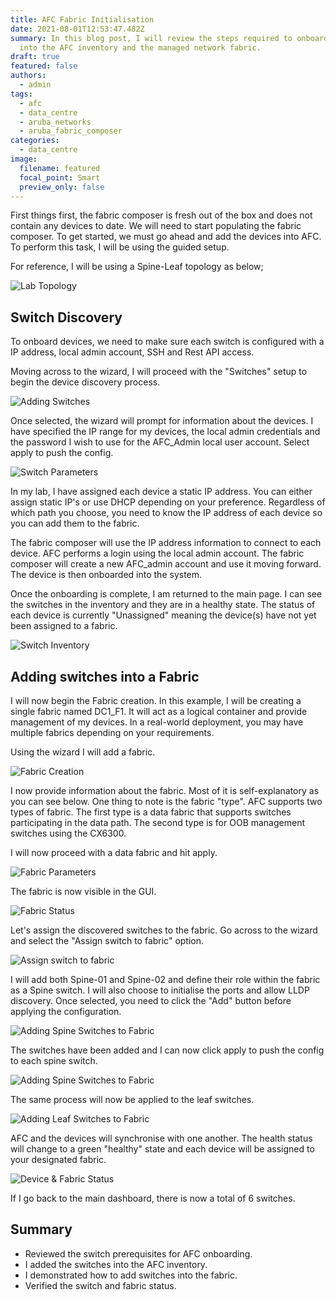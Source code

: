 ```yaml
---
title: AFC Fabric Initialisation
date: 2021-08-01T12:53:47.482Z
summary: In this blog post, I will review the steps required to onboard devices
  into the AFC inventory and the managed network fabric.
draft: true
featured: false
authors:
  - admin
tags:
  - afc
  - data_centre
  - aruba_networks
  - aruba_fabric_composer
categories:
  - data_centre
image:
  filename: featured
  focal_point: Smart
  preview_only: false
---
```

<!-- Google Tag Manager -->
<script>(function(w,d,s,l,i){w[l]=w[l]||[];w[l].push({'gtm.start':
new Date().getTime(),event:'gtm.js'});var f=d.getElementsByTagName(s)[0],
j=d.createElement(s),dl=l!='dataLayer'?'&l='+l:'';j.async=true;j.src=
'https://www.googletagmanager.com/gtm.js?id='+i+dl;f.parentNode.insertBefore(j,f);
})(window,document,'script','dataLayer','GTM-NWHJDNP');</script>
<!-- End Google Tag Manager -->

First things first, the fabric composer is fresh out of the box and does not contain any devices to date. We will need to start populating the fabric composer. To get started, we must go ahead and add the devices into AFC. To perform this task, I will be using the guided setup.

For reference, I will be using a Spine-Leaf topology as below;

![](spine-leaf-base-diagram.jpg "Lab Topology")

## Switch Discovery

To onboard devices, we need to make sure each switch is configured with a IP address, local admin account, SSH and Rest API access.

Moving across to the wizard, I will proceed with the "Switches" setup to begin the device discovery process.

![](screenshot-2021-07-08-at-11.22.16.png "Adding Switches")

Once selected, the wizard will prompt for information about the devices. I have specified the IP range for my devices, the local admin credentials and the password I wish to use for the AFC_Admin local user account. Select apply to push the config.

![](screenshot-2021-07-08-at-11.23.26.png "Switch Parameters")

In my lab, I have assigned each device a static IP address. You can either assign static IP's or use DHCP depending on your preference. Regardless of which path you choose, you need to know the IP address of each device so you can add them to the fabric.

The fabric composer will use the IP address information to connect to each device. AFC performs a login using the local admin account. The fabric composer will create a new AFC_admin account and use it moving forward. The device is then onboarded into the system.

Once the onboarding is complete, I am returned to the main page. I can see the switches in the inventory and they are in a healthy state. The status of each device is currently "Unassigned" meaning the device(s) have not yet been assigned to a fabric.

![](screenshot-2021-07-08-at-11.30.01.png "Switch Inventory")

## Adding switches into a Fabric

I will now begin the Fabric creation. In this example, I will be creating a single fabric named DC1_F1. It will act as a logical container and provide management of my devices. In a real-world deployment, you may have multiple fabrics depending on your requirements.

Using the wizard I will add a fabric.

![](screenshot-2021-07-08-at-11.30.29.png "Fabric Creation")

I now provide information about the fabric. Most of it is self-explanatory as you can see below. One thing to note is the fabric "type". AFC supports two types of fabric. The first type is a data fabric that supports switches participating in the data path. The second type is for OOB management switches using the CX6300.

I will now proceed with a data fabric and hit apply.

![](screenshot-2021-07-08-at-11.31.02.png "Fabric Parameters")

The fabric is now visible in the GUI.

![](screenshot-2021-07-08-at-11.31.50.png "Fabric Status")

Let's assign the discovered switches to the fabric. Go across to the wizard and select the "Assign switch to fabric" option.

![](screenshot-2021-07-08-at-11.32.09.png "Assign switch to fabric")

I will add both Spine-01 and Spine-02 and define their role within the fabric as a Spine switch. I will also choose to initialise the ports and allow LLDP discovery. Once selected, you need to click the "Add" button before applying the configuration.

![](screenshot-2021-07-08-at-11.37.40.png "Adding Spine Switches to Fabric")

The switches have been added and I can now click apply to push the config to each spine switch.

![](screenshot-at-jul-08-11-34-42.png "Adding Spine Switches to Fabric")

The same process will now be applied to the leaf switches.

![](screenshot-at-jul-08-11-33-58.png "Adding Leaf Switches to Fabric")

AFC and the devices will synchronise with one another. The health status will change to a green "healthy" state and each device will be assigned to your designated fabric.

![](screenshot-at-jul-08-11-39-52.png "Device & Fabric Status")

If I go back to the main dashboard, there is now a total of 6 switches.

## Summary

* Reviewed the switch prerequisites for AFC onboarding.
* I added the switches into the AFC inventory.
* I demonstrated how to add switches into the fabric.
* Verified the switch and fabric status.
